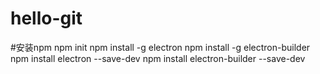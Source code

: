 # hello-git

#安装npm
npm init
npm install -g electron
npm install -g electron-builder
npm install electron --save-dev
npm install electron-builder --save-dev

